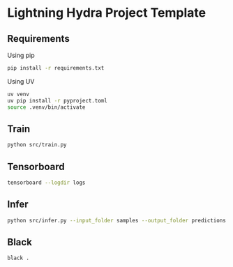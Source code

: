 # Lightning Hydra Project Template

## Requirements

Using pip

```bash
pip install -r requirements.txt
```

Using UV

```bash
uv venv
uv pip install -r pyproject.toml
source .venv/bin/activate
```

## Train

```bash
python src/train.py
```

## Tensorboard

```bash
tensorboard --logdir logs
```

## Infer

```bash
python src/infer.py --input_folder samples --output_folder predictions --ckpt_path "/workspace/lightning-template-hydra/logs/catdog_classification/version_5/checkpoints/epoch=0-step=3.ckpt"
```

## Black

```bash
black .
```